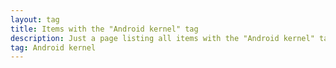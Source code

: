 ```yaml
---
layout: tag
title: Items with the "Android kernel" tag
description: Just a page listing all items with the "Android kernel" tag
tag: Android kernel
---
```

